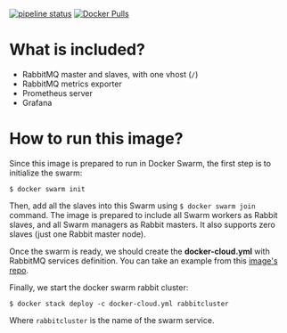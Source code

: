 [![pipeline status](https://gitlab.com/nicosingh/rabbitmq-cluster-swarm/badges/master/pipeline.svg)](https://gitlab.com/nicosingh/rabbitmq-cluster-swarm/commits/master) [![Docker Pulls](https://img.shields.io/docker/pulls/nicosingh/rabbitmq-cluster-swarm.svg)](https://hub.docker.com/r/nicosingh/rabbitmq-cluster-swarm/)

# What is included?

* RabbitMQ master and slaves, with one vhost (`/`)
* RabbitMQ metrics exporter
* Prometheus server
* Grafana

# How to run this image?

Since this image is prepared to run in Docker Swarm, the first step is to initialize the swarm:

`$ docker swarm init`

Then, add all the slaves into this Swarm using `$ docker swarm join` command. The image is prepared to include all Swarm workers as Rabbit slaves, and all Swarm managers as Rabbit masters. It also supports zero slaves (just one Rabbit master node).

Once the swarm is ready, we should create the **docker-cloud.yml** with RabbitMQ services definition. You can take an example from this [image's repo](https://gitlab.com/nicosingh/rabbitmq-cluster-swarm/blob/master/docker-cloud.yml).

Finally, we start the docker swarm rabbit cluster:

`$ docker stack deploy -c docker-cloud.yml rabbitcluster`

Where `rabbitcluster` is the name of the swarm service.